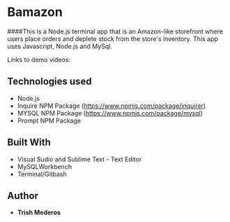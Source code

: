 # Bamazon

####This is a Node.js terminal app that is an Amazon-like storefront where users place orders and deplete stock from the store's inventory. This app uses Javascript, Node.js and MySql.

Links to demo videos:

## Technologies used
- Node.js
- Inquire NPM Package (https://www.npmjs.com/package/inquirer)
- MYSQL NPM Package (https://www.npmjs.com/package/mysql)
- Prompt NPM Package

## Built With

* Visual Sudio and Sublime Text - Text Editor
* MySQLWorkbench
* Terminal/Gitbash

## Author

* **Trish Mederos**
